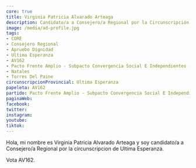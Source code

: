 ```yaml
---
core: true
title: Virginia Patricia Alvarado Arteaga
description: Candidato/a a Consejero/a Regional por la Circunscripción de Ultima Esperanza
image: /media/ad-profile.jpg
tags:
- CORE
- Consejero Regional
- Apruebo Dignidad
- Ultima Esperanza
- AV162
- Pacto Frente Amplio - Subpacto Convergencia Social E Independientes - Convergencia Social
- Natales
- Torres Del Paine
circunscripcionProvincial: Ultima Esperanza
papeleta: AV162
partido: Pacto Frente Amplio - Subpacto Convergencia Social E Independientes - Convergencia Social
paginaWeb:
facebook:
twitter:
instagram:
youtube:
tiktok:
---
```

Hola, mi nombre es Virginia Patricia Alvarado Arteaga y soy candidato/a a Consejero/a Regional por la circunscripcion de Ultima Esperanza.

Vota AV162.